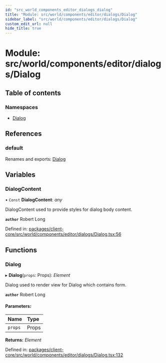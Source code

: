 ```yaml
---
id: "src_world_components_editor_dialogs_dialog"
title: "Module: src/world/components/editor/dialogs/Dialog"
sidebar_label: "src/world/components/editor/dialogs/Dialog"
custom_edit_url: null
hide_title: true
---
```


# Module: src/world/components/editor/dialogs/Dialog

## Table of contents

### Namespaces

- [Dialog](src_world_components_editor_dialogs_dialog.dialog.md)

## References

### default

Renames and exports: [Dialog](src_world_components_editor_dialogs_dialog.md#dialog)

## Variables

### DialogContent

• `Const` **DialogContent**: *any*

DialogContent used to provide styles for dialog body content.

**`author`** Robert Long

Defined in: [packages/client-core/src/world/components/editor/dialogs/Dialog.tsx:56](https://github.com/xr3ngine/xr3ngine/blob/2d83606b6/packages/client-core/src/world/components/editor/dialogs/Dialog.tsx#L56)

## Functions

### Dialog

▸ **Dialog**(`props`: Props): *Element*

Dialog used to render view for Dialog which contains form.

**`author`** Robert Long

#### Parameters:

| Name | Type |
| :------ | :------ |
| `props` | Props |

**Returns:** *Element*

Defined in: [packages/client-core/src/world/components/editor/dialogs/Dialog.tsx:132](https://github.com/xr3ngine/xr3ngine/blob/2d83606b6/packages/client-core/src/world/components/editor/dialogs/Dialog.tsx#L132)
